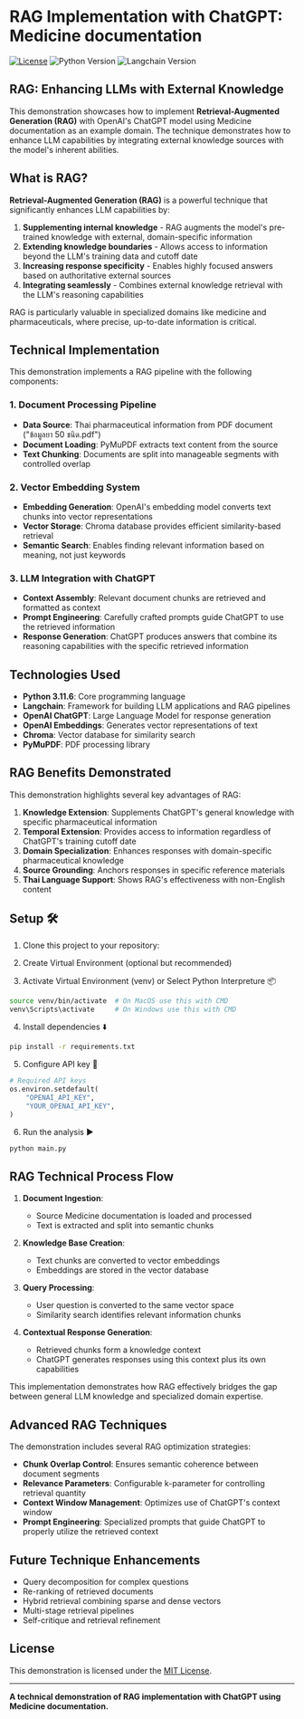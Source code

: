 # RAG Implementation with ChatGPT: Medicine documentation

[![License](https://img.shields.io/badge/License-MIT-yellow.svg)](https://opensource.org/licenses/MIT)
![Python Version](https://img.shields.io/badge/Python-3.11.6-blue.svg)
![Langchain Version](https://img.shields.io/badge/Langchain-0.3.x-brightgreen.svg)

## RAG: Enhancing LLMs with External Knowledge

This demonstration showcases how to implement **Retrieval-Augmented Generation (RAG)** with OpenAI's ChatGPT model using Medicine documentation as an example domain. The technique demonstrates how to enhance LLM capabilities by integrating external knowledge sources with the model's inherent abilities.

## What is RAG?

**Retrieval-Augmented Generation (RAG)** is a powerful technique that significantly enhances LLM capabilities by:

1. **Supplementing internal knowledge** - RAG augments the model's pre-trained knowledge with external, domain-specific information
2. **Extending knowledge boundaries** - Allows access to information beyond the LLM's training data and cutoff date
3. **Increasing response specificity** - Enables highly focused answers based on authoritative external sources
4. **Integrating seamlessly** - Combines external knowledge retrieval with the LLM's reasoning capabilities

RAG is particularly valuable in specialized domains like medicine and pharmaceuticals, where precise, up-to-date information is critical.

## Technical Implementation

This demonstration implements a RAG pipeline with the following components:

### 1. Document Processing Pipeline

* **Data Source**: Thai pharmaceutical information from PDF document ("ข้อมูลยา 50 ชนิด.pdf")
* **Document Loading**: PyMuPDF extracts text content from the source
* **Text Chunking**: Documents are split into manageable segments with controlled overlap

### 2. Vector Embedding System

* **Embedding Generation**: OpenAI's embedding model converts text chunks into vector representations
* **Vector Storage**: Chroma database provides efficient similarity-based retrieval
* **Semantic Search**: Enables finding relevant information based on meaning, not just keywords

### 3. LLM Integration with ChatGPT

* **Context Assembly**: Relevant document chunks are retrieved and formatted as context
* **Prompt Engineering**: Carefully crafted prompts guide ChatGPT to use the retrieved information
* **Response Generation**: ChatGPT produces answers that combine its reasoning capabilities with the specific retrieved information

## Technologies Used

* **Python 3.11.6**: Core programming language
* **Langchain**: Framework for building LLM applications and RAG pipelines
* **OpenAI ChatGPT**: Large Language Model for response generation
* **OpenAI Embeddings**: Generates vector representations of text
* **Chroma**: Vector database for similarity search
* **PyMuPDF**: PDF processing library

## RAG Benefits Demonstrated

This demonstration highlights several key advantages of RAG:

1. **Knowledge Extension**: Supplements ChatGPT's general knowledge with specific pharmaceutical information
2. **Temporal Extension**: Provides access to information regardless of ChatGPT's training cutoff date
3. **Domain Specialization**: Enhances responses with domain-specific pharmaceutical knowledge
4. **Source Grounding**: Anchors responses in specific reference materials
5. **Thai Language Support**: Shows RAG's effectiveness with non-English content

## Setup 🛠️

1. Clone this project to your repository:

2. Create Virtual Environment (optional but recommended)

3. Activate Virtual Environment (venv) or Select Python Interpreture 📦 
   
```bash
source venv/bin/activate  # On MacOS use this with CMD
venv\Scripts\activate     # On Windows use this with CMD
```

4. Install dependencies ⬇️
```bash
pip install -r requirements.txt
```

5. Configure API key 🔑

```python
# Required API keys
os.environ.setdefault(
    "OPENAI_API_KEY",
    "YOUR_OPENAI_API_KEY",
)
```


6. Run the analysis ▶️

```bash
python main.py
```


## RAG Technical Process Flow

1. **Document Ingestion**: 
   * Source Medicine documentation is loaded and processed
   * Text is extracted and split into semantic chunks

2. **Knowledge Base Creation**:
   * Text chunks are converted to vector embeddings
   * Embeddings are stored in the vector database

3. **Query Processing**:
   * User question is converted to the same vector space
   * Similarity search identifies relevant information chunks

4. **Contextual Response Generation**:
   * Retrieved chunks form a knowledge context
   * ChatGPT generates responses using this context plus its own capabilities

This implementation demonstrates how RAG effectively bridges the gap between general LLM knowledge and specialized domain expertise.

## Advanced RAG Techniques

The demonstration includes several RAG optimization strategies:

* **Chunk Overlap Control**: Ensures semantic coherence between document segments
* **Relevance Parameters**: Configurable k-parameter for controlling retrieval quantity
* **Context Window Management**: Optimizes use of ChatGPT's context window
* **Prompt Engineering**: Specialized prompts that guide ChatGPT to properly utilize the retrieved context

## Future Technique Enhancements

* Query decomposition for complex questions
* Re-ranking of retrieved documents
* Hybrid retrieval combining sparse and dense vectors
* Multi-stage retrieval pipelines
* Self-critique and retrieval refinement

## License

This demonstration is licensed under the [MIT License](https://opensource.org/licenses/MIT).

---

**A technical demonstration of RAG implementation with ChatGPT using Medicine documentation.**
